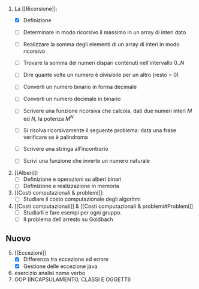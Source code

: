 
1. La [[Ricorsione]]:
   - [x] Definizione 
   - [ ] Determinare in modo ricorsivo il massimo in un array di interi dato
   - [ ] Realizzare la somma degli elementi di un array di interi in modo ricorsivo
   - [ ] Trovare la somma dei numeri dispari contenuti nell'intervallo 0..$N$
   - [ ] Dire quante volte un numero è divisibile per un altro (resto = 0)
   - [ ] Converti un numero binario in forma decimale
   - [ ] Converti un numero decimale in binario
   - [ ] Scrivere una funzione ricorsiva che calcola, dati due numeri interi $M$ ed $N$, la potenza $M^N$
   - [ ] Si risolva ricorsivamente il seguente problema: data una frase verificare se è palindroma
   - [ ] Scrivere una stringa all’incontrario
   - [ ] Scrivi una funzione che inverte un numero naturale


3. [[Alberi]]:
   - [ ] Definizione e operazioni su alberi binari
   - [ ] Definizione e realizzazione in memoria

4. [[Costi computazionali & problemi]]:
   - [ ] Studiare il costo computazionale degli algoritmi

5. [[Costi computazionali]] & [[Costi computazionali & problemi#Problemi]]
   - [ ] Studiarli e fare esempi per ogni gruppo.
   - [ ] Il problema dell'arresto su Goldbach

## Nuovo

5. [[Eccezioni]]
   - [x] Differenza tra eccezione ed errore
   - [x] Gestione delle eccezione java

6. esercizio analisi nome verbo
7. OOP (INCAPSULAMENTO, CLASSI E OGGETTI)


